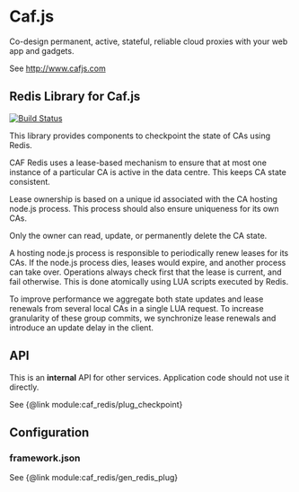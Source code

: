 # Caf.js

Co-design permanent, active, stateful, reliable cloud proxies with your web app and gadgets.

See http://www.cafjs.com

## Redis Library for Caf.js
[![Build Status](https://travis-ci.org/cafjs/caf_redis.svg?branch=master)](https://travis-ci.org/cafjs/caf_redis)


This library provides components to checkpoint the state of CAs using Redis.

CAF Redis uses a lease-based  mechanism to ensure that at most one instance of a particular CA is active in the data centre. This keeps CA state consistent.

Lease ownership is based on a unique id associated with the CA hosting node.js process. This process should also ensure uniqueness for its own CAs.

Only the owner can read, update, or permanently delete the CA state.

A hosting node.js process is responsible to periodically renew leases for its CAs.  If the node.js process dies, leases would expire, and another process can take over. Operations always check first that the lease is current, and fail otherwise. This is done atomically using LUA scripts executed by Redis.

To improve performance we aggregate both state updates and lease renewals from several local CAs in a single LUA request. To increase granularity of these group commits, we synchronize lease renewals and introduce an update delay in the client.

## API

This is an **internal** API for other services. Application code should not use it directly.

See {@link  module:caf_redis/plug_checkpoint}

## Configuration

### framework.json

See {@link  module:caf_redis/gen_redis_plug}
